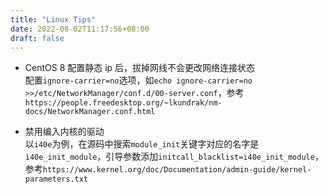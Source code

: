 ```yaml
---
title: "Linux Tips"
date: 2022-08-02T11:17:56+08:00
draft: false
---
```


- CentOS 8 配置静态 ip 后，拔掉网线不会更改网络连接状态  
配置`ignore-carrier=no`选项，如`echo ignore-carrier=no >>/etc/NetworkManager/conf.d/00-server.conf`，参考`https://people.freedesktop.org/~lkundrak/nm-docs/NetworkManager.conf.html`

- 禁用编入内核的驱动  
以`i40e`为例，在源码中搜索`module_init`关键字对应的名字是`i40e_init_module`，引导参数添加`initcall_blacklist=i40e_init_module`，参考`https://www.kernel.org/doc/Documentation/admin-guide/kernel-parameters.txt`

